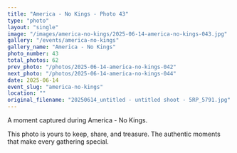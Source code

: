 ```yaml
---
title: "America - No Kings - Photo 43"
type: "photo"
layout: "single"
image: "/images/america-no-kings/2025-06-14-america-no-kings-043.jpg"
gallery: "/events/america-no-kings"
gallery_name: "America - No Kings"
photo_number: 43
total_photos: 62
prev_photo: "/photos/2025-06-14-america-no-kings-042"
next_photo: "/photos/2025-06-14-america-no-kings-044"
date: 2025-06-14
event_slug: "america-no-kings"
location: ""
original_filename: "20250614_untitled - untitled shoot - 5RP_5791.jpg"
---
```


A moment captured during America - No Kings.

This photo is yours to keep, share, and treasure. The authentic moments that make every gathering special.